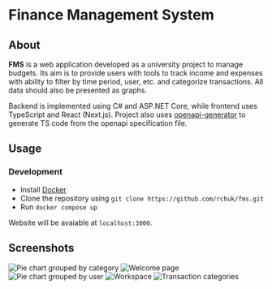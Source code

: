 # Finance Management System

## About

**FMS** is a web application developed as a university project to manage budgets.
Its aim is to provide users with tools to track income and expenses with ability to
filter by time period, user, etc. and categorize transactions. All data should also
be presented as graphs.

Backend is implemented using C# and ASP.NET Core,
while frontend uses TypeScript and React (Next.js).
Project also uses [openapi-generator](https://github.com/OpenAPITools/openapi-generator) to generate TS code from the
openapi specification file.

## Usage

### Development
- Install [Docker](https://www.docker.com/)
- Clone the repository using `git clone https://github.com/rchuk/fms.git`
- Run `docker compose up`

Website will be avaiable at `localhost:3000`.

## Screenshots

![Pie chart grouped by category](screenshots/pie_chart.png)
![Welcome page](screenshots/welcome_page.png)
![Pie chart grouped by user](screenshots/pie_chart_by_user.png)
![Workspace](screenshots/workspace.png)
![Transaction categories](screenshots/transaction_categories.png)
